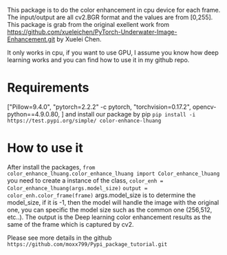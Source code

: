 
This package is to do the color enhancement in cpu device for each frame.
The input/output are all cv2.BGR format and the values are from [0,255].
This package is grab from the original exellent work from https://github.com/xueleichen/PyTorch-Underwater-Image-Enhancement.git by Xuelei Chen.

It only works in cpu, if you want to use GPU, I assume you know how deep learning works and you can find how to use it in my github repo.

# Requirements
["Pillow=9.4.0",
"pytorch=2.2.2" -c pytorch,
"torchvision=0.17.2",
opencv-python==4.9.0.80,
]
and install our package by pip
`pip install -i https://test.pypi.org/simple/ color-enhance-lhuang`
# How to use it
After install the packages,
`from color_enhance_lhuang.color_enhance_lhuang import Color_enhance_lhuang`
you need to create a instance of the class,
`color_enh = Color_enhance_lhuang(args.model_size)`
`output = color_enh.color_frame(frame)`
args.model_size is to determine the model_size, if it is -1, then the model will handle the image with the original one,
you can specific the model size such as the common one (256,512, etc..).
The output is the Deep learning color enhancement results as the same of the frame which is captured by cv2.

Please see more details in the github
`https://github.com/moxx799/Pypi_package_tutorial.git`
